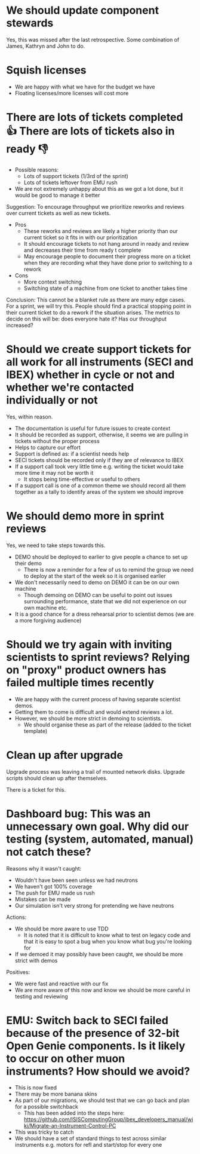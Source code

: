 # We should update component stewards

Yes, this was missed after the last retrospective. Some combination of James, Kathryn and John to do.

# Squish licenses

- We are happy with what we have for the budget we have
- Floating licenses/more licenses will cost more

# There are lots of tickets completed 👍 There are lots of tickets also in ready 👎 

- Possible reasons:
   - Lots of support tickets (1/3rd of the sprint)
   - Lots of tickets leftover from EMU rush
- We are not extremely unhappy about this as we got a lot done, but it would be good to manage it better

Suggestion: To encourage throughput we prioritize reworks and reviews over current tickets as well as new tickets. 

- Pros
   - These reworks and reviews are likely a higher priority than our current ticket so it fits in with our prioritization
   - It should encourage tickets to not hang around in ready and review and decreases their time from ready t complete
   - May encourage people to document their progress more on a ticket when they are recording what they have done prior to switching to a rework
- Cons
   - More context switching
   - Switching state of a machine from one ticket to another takes time

Conclusion: This cannot be a blanket rule as there are many edge cases. For a sprint, we will try this. People should find a practical stopping point in their current ticket to do a rework if the situation arises. The metrics to decide on this will be: does everyone hate it? Has our throughput increased?

# Should we create support tickets for all work for all instruments (SECI and IBEX) whether in cycle or not and whether we're contacted individually or not

Yes, within reason.

- The documentation is useful for future issues to create context
- It should be recorded as support, otherwise, it seems we are pulling in tickets without the proper process
- Helps to capture our effort
- Support is defined as: if a scientist needs help
- SECI tickets should be recorded only if they are of relevance to IBEX
- If a support call took very little time e.g. writing the ticket would take more time it may not be worth it
   - It stops being time-effective or useful to others
- If a support call is one of a common theme we should record all them together as a tally to identify areas of the system we should improve

# We should demo more in sprint reviews

Yes, we need to take steps towards this.

- DEMO should be deployed to earlier to give people a chance to set up their demo
   - There is now a reminder for a few of us to remind the group we need to deploy at the start of the week so it is organised earlier
- We don't necessarily need to demo on DEMO it can be on our own machine
   - Though demoing on DEMO can be useful to point out issues surrounding performance, state that we did not experience on our own machine etc.
- It is a good chance for a dress rehearsal prior to scientist demos (we are a more forgiving audience)

# Should we try again with inviting scientists to sprint reviews? Relying on "proxy" product owners has failed multiple times recently

- We are happy with the current process of having separate scientist demos.
- Getting them to come is difficult and would extend reviews a lot.
- However, we should be more strict in demoing to scientists.
   - We should organise these as part of the release (added to the ticket template)

# Clean up after upgrade

Upgrade process was leaving a trail of mounted network disks. Upgrade scripts should clean up after themselves.

There is a ticket for this.

# Dashboard bug: This was an unnecessary own goal. Why did our testing (system, automated, manual) not catch these?

Reasons why it wasn't caught:
- Wouldn't have been seen unless we had neutrons 
- We haven't got 100% coverage
- The push for EMU made us rush
- Mistakes can be made
- Our simulation isn't very strong for pretending we have neutrons

Actions:
- We should be more aware to use TDD 
   - It is noted that it is difficult to know what to test on legacy code and that it is easy to spot a bug when you know what bug you're looking for
- If we demoed it may possibly have been caught, we should be more strict with demos

Positives:
- We were fast and reactive with our fix
- We are more aware of this now and know we should be more careful in testing and reviewing

# EMU: Switch back to SECI failed because of the presence of 32-bit Open Genie components. Is it likely to occur on other muon instruments? How should we avoid?

- This is now fixed
- There may be more banana skins
- As part of our migrations, we should test that we can go back and plan for a possible switchback
   - This has been added into the steps here: https://github.com/ISISComputingGroup/ibex_developers_manual/wiki/Migrate-an-Instrument-Control-PC
- This was tricky to catch
- We should have a set of standard things to test across similar instruments e.g. motors for refl and start/stop for every one




